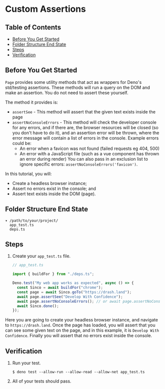 # Custom Assertions

## Table of Contents

- [Before You Get Started](#before-you-get-started)
- [Folder Structure End State](#folder-structure-end-state)
- [Steps](#steps)
- [Verification](#verification)

## Before You Get Started

`Page` provides some utility methods that act as wrappers for Deno's std/testing
assertions. These methods will run a query on the DOM and make an assertion. You
do not need to assert these yourself.

The method it provides is:

- `assertSee` - This method will assert that the given text exists inside the
  page
- `assertNoConsoleErrors` - This method will check the developer console for any
  errors, and if there are, the browser resources will be closed (so you don't
  have to do it), and an assertion error will be thrown, where the error message
  will contain a list of errors in the console. Example errors could be:
  - An error when a favicon was not found (failed requests eg 404, 500)
  - An error with a JavaScript file (such as a vue component has thrown an error
    during render) You can also pass in an exclusion list to ignore specific
    errors: `assertNoConsoleErrors('favicon')`.

In this tutorial, you will:

- Create a headless browser instance;
- Assert no errors exist in the console; and
- Assert text exists inside the DOM (page).

## Folder Structure End State

```text
▾ /path/to/your/project/
  app_test.ts
  deps.ts
```

## Steps

1. Create your `app_test.ts` file.

   ```typescript
   // app_test.ts

   import { buildFor } from "./deps.ts";

   Deno.test("My web app works as expected", async () => {
     const Sinco = await buildFor("chrome");
     const page = await Sinco.goTo("https://drash.land");
     await page.assertSee("Develop With Confidence");
     await page.assertNoConsoleErrors(); // or await page.assertNoConsoleErrors(["favicon"]);
     await Sinco.done();
   });
   ```

Here you are going to create your headless browser instance, and navigate to
`https://drash.land`. Once the page has loaded, you will assert that you can see
some given text on the page, and in this example, it is
`Develop With Confidence`. Finally you will assert that no errors exist inside
the console.

## Verification

1. Run your test.

   ```shell
   $ deno test --allow-run --allow-read --allow-net app_test.ts
   ```

2. All of your tests should pass.
